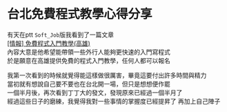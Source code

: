 # 台北免費程式教學心得分享

有天在ptt `Soft_Job`版我看到了一篇文章  
[[情報] 免費程式入門教學(高雄)](https://www.ptt.cc/bbs/Soft_Job/M.1445658439.A.7DE.html)  
內容大意是他希望能帶領一些外行人能夠更快速的入門寫程式  
於是願意在高雄提供免費的程式入門教學，任何人都可以報名

我第一次看到的時候就覺得能這樣做很厲害，畢竟這要付出許多時間與精力  
當初就有想說自己要不要也在台北開一場，但只是想想便作罷  
一個半月後，再次看到丁丁大的發文，發現原來已經過一個半月了  
經過這些日子的磨練，我覺得我對一些事情的掌握度已經提昇了
再加上自己陣子
